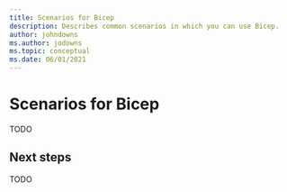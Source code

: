 ```yaml
---
title: Scenarios for Bicep
description: Describes common scenarios in which you can use Bicep.
author: johndowns
ms.author: jodowns
ms.topic: conceptual
ms.date: 06/01/2021
---
```

# Scenarios for Bicep

TODO

## Next steps

TODO